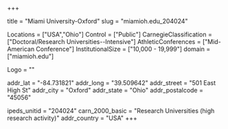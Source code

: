 
+++

title = "Miami University-Oxford"
slug = "miamioh.edu_204024"

Locations = ["USA","Ohio"]
Control = ["Public"]
CarnegieClassification = ["Doctoral/Research Universities--Intensive"]
AthleticConferences = ["Mid-American Conference"]
InstitutionalSize = ["10,000 - 19,999"]
domain = ["miamioh.edu"]

Logo = ""

addr_lat = "-84.731821"
addr_long = "39.509642"
addr_street = "501 East High St"
addr_city = "Oxford"
addr_state = "Ohio"
addr_postalcode = "45056"

ipeds_unitid = "204024"
carn_2000_basic = "Research Universities (high research activity)"
addr_country = "USA"
+++
    
